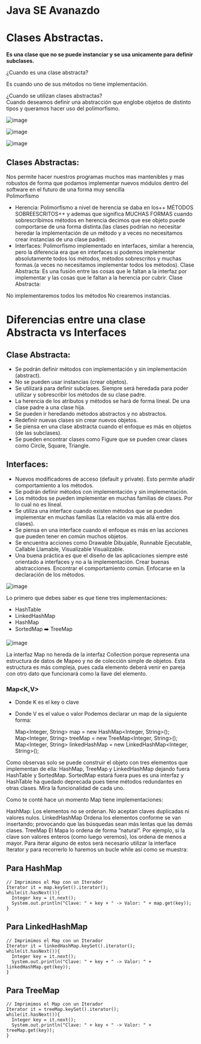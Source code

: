 # Java SE Avanazdo


# Clases Abstractas.

**Es una clase que no se puede instanciar y se usa unicamente para definir subclases.**

¿Cuando es una clase abstracta?  

Es cuando uno de sus métodos no tiene implementación.  

¿Cuando se utilizan clases abstractas?  
Cuando deseamos definir una abstracción que englobe objetos de distinto tipos y queramos hacer uso del polimorfismo.

![image](https://user-images.githubusercontent.com/31891276/140630910-646220bb-5d80-4a2d-9df5-04f75e74541a.png)


![image](https://user-images.githubusercontent.com/31891276/140630934-7308652f-b9e1-4475-ac9a-27ea29f01c3d.png)


![image](https://user-images.githubusercontent.com/31891276/140630936-9a97f848-f11e-4384-b0db-d59987ff3793.png)


## Clases Abstractas: 

Nos permite hacer nuestros programas muchos mas mantenibles y mas robustos de forma que podamos implementar nuevos módulos dentro del software en el futuro de una forma muy sencilla  
Polimorfismo  

* Herencia: Polimorfismo a nivel de herencia se daba en los++ MÉTODOS SOBREESCRITOS++ y ademas que significa MUCHAS FORMAS cuando sobrescribimos métodos en herencia decimos que ese objeto puede comportarse de una forma distinta.(las clases podrían no necesitar heredar la implementación de un método y a veces no necesitamos crear instancias de una clase padre).
* Interfaces: Polimorfismo implementado en interfaces, similar a herencia, pero la diferencia era que en interfaces si podemos implementar absolutamente todos los métodos, métodos sobrescritos y muchas formas.(a veces no necesitamos implementar todos los métodos).
Clase Abstracta: Es una fusión entre las cosas que le faltan a la interfaz por implementar y las cosas que le faltan a la herencia por cubrir.
Clase Abstracta:

No implementaremos todos los métodos
No crearemos instancias.



# Diferencias entre una clase Abstracta vs Interfaces  

## Clase Abstracta:  

+ Se podrán definir métodos con implementación y sin implementación (abstract).
+ No se pueden usar instancias (crear objetos).
+ Se utilizará para definir subclases. Siempre será heredada para poder utilizar y sobrescribir los métodos de su clase padre.
+ La herencia de los atributos y métodos se hará de forma líneal. De una clase padre a una clase hija.
+ Se pueden ir heredando métodos abstractos y no abstractos.
+ Redefinir nuevas clases sin crear nuevos objetos.
+ Se piensa en una clase abstracta cuando el enfoque es más en objetos (de las subclases).
+ Se pueden encontrar clases como Figure que se pueden crear clases como Circle, Square, Triangle.

## Interfaces:

+ Nuevos modificadores de acceso (default y private). Esto permite añadir comportamiento a los métodos.
+ Se podrán definir métodos con implementación y sin implementación.
+ Los métodos se pueden implementar en muchas familias de clases. Por lo cual no es líneal.
+ Se utiliza una interface cuando existen métodos que se pueden implementar en muchas familias (La relación va más allá entre dos clases).
+ Se piensa en una interface cuando el enfoque es más en las acciones que pueden tener en común muchos objetos.
+ Se encuentra acciones como Drawable Dibujable, Runnable Ejecutable, Callable Llamable, Visualizable Visualizable.
+ Una buena práctica es que el diseño de las aplicaciones siempre esté orientado a interfaces y no a la implementación. Crear buenas abstracciones. Encontrar el comportamiento común. Enfocarse en la declaración de los métodos.


![image](https://user-images.githubusercontent.com/31891276/141701592-a8bbd943-aaf0-4264-8b2a-660af77984e6.png)


Lo primero que debes saber es que tiene tres implementaciones:

+ HashTable
+ LinkedHashMap
+ HashMap
+ SortedMap ➡️ TreeMap

![image](https://user-images.githubusercontent.com/31891276/141701621-d8a970a1-3c74-4269-b919-9f5170d40ae2.png)  


La interfaz Map no hereda de la interfaz Collection porque representa una estructura de datos de Mapeo y no de colección simple de objetos. Esta estructura es más compleja, pues cada elemento deberá venir en pareja con otro dato que funcionará como la llave del elemento.  

### Map<K,V>  

+ Donde K es el key o clave
+ Donde V es el value o valor
 Podemos declarar un map de la siguiente forma:

    Map<Integer, String> map = new HashMap<Integer, String>();
    Map<Integer, String> treeMap = new TreeMap<Integer, String>();
    Map<Integer, String> linkedHashMap = new LinkedHashMap<Integer, String>();
    
Como observas solo se puede construir el objeto con tres elementos que implementan de ella: HashMap, TreeMap y LinkedHashMap dejando fuera HashTable y SortedMap. SortedMap estará fuera pues es una interfaz y HashTable ha quedado deprecada pues tiene métodos redundantes en otras clases. Mira la funcionalidad de cada uno.  

Como te conté hace un momento Map tiene implementaciones:  

HashMap: Los elementos no se ordenan. No aceptan claves duplicadas ni valores nulos.
LinkedHashMap Ordena los elementos conforme se van insertando; provocando que las búsquedas sean más lentas que las demás clases.
TreeMap El Mapa lo ordena de forma “natural”. Por ejemplo, si la clave son valores enteros (como luego veremos), los ordena de menos a mayor.
Para iterar alguno de estos será necesario utilizar la interface Iterator y para recorrerlo lo haremos un bucle while así como se muestra:

## Para HashMap

    // Imprimimos el Map con un Iterador
    Iterator it = map.keySet().iterator();
    while(it.hasNext()){
      Integer key = it.next();
      System.out.println("Clave: " + key + " -> Valor: " + map.get(key));
    }


## Para LinkedHashMap

    // Imprimimos el Map con un Iterador
    Iterator it = linkedHashMap.keySet().iterator();
    while(it.hasNext()){
      Integer key = it.next();
      System.out.println("Clave: " + key + " -> Valor: " + linkedHashMap.get(key));
    }
    
## Para TreeMap

    // Imprimimos el Map con un Iterador
    Iterator it = treeMap.keySet().iterator();
    while(it.hasNext()){
      Integer key = it.next();
      System.out.println("Clave: " + key + " -> Valor: " + treeMap.get(key));
    }
    



